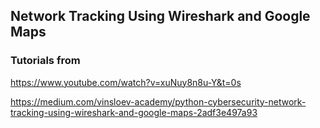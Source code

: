 ## Network Tracking Using Wireshark and Google Maps

### Tutorials from
https://www.youtube.com/watch?v=xuNuy8n8u-Y&t=0s

https://medium.com/vinsloev-academy/python-cybersecurity-network-tracking-using-wireshark-and-google-maps-2adf3e497a93

